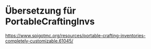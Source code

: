 # Übersetzung für PortableCraftingInvs
https://www.spigotmc.org/resources/portable-crafting-inventories-completely-customizable.61045/